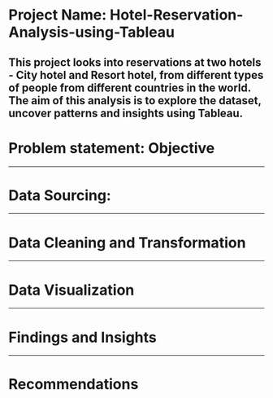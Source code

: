 # Project Name: Hotel-Reservation-Analysis-using-Tableau
This project looks into reservations at two hotels - City hotel and Resort hotel, from different types of people from different countries in the world. The aim of this analysis  is to explore the dataset, uncover patterns and insights using Tableau.
----
# Problem statement: Objective

----
# Data Sourcing:

----
# Data Cleaning and Transformation

----
# Data Visualization

----
# Findings and Insights

----
# Recommendations

